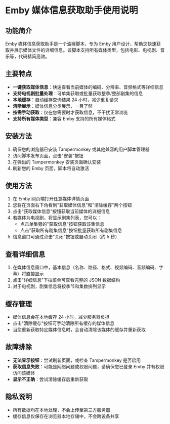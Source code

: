 # Emby 媒体信息获取助手使用说明

## 功能简介

Emby 媒体信息获取助手是一个油猴脚本，专为 Emby 用户设计，帮助您快速获取并展示媒体文件的详细信息。该脚本支持所有媒体类型，包括电影、电视剧、音乐等，代码精简高效。

## 主要特点

- **一键获取媒体信息**：快速查看当前媒体的编码、分辨率、音频格式等详细信息
- **支持电视剧批量处理**：可单集获取或批量获取整季/整部剧集的信息
- **本地缓存**：自动缓存查询结果 24 小时，减少重复请求
- **清晰展示**：媒体信息分类展示，一目了然
- **按需手动获取**：仅在您需要时才获取信息，不干扰正常浏览
- **支持所有媒体类型**：兼容 Emby 支持的所有媒体格式

## 安装方法

1. 确保您的浏览器已安装 Tampermonkey 或其他兼容的用户脚本管理器
2. 访问脚本发布页面，点击"安装"按钮
3. 在弹出的 Tampermonkey 安装页面确认安装
4. 刷新您的 Emby 页面，脚本将自动激活

## 使用方法

1. 在 Emby 网页端打开任意媒体详情页面
2. 您将在页面右下角看到"获取媒体信息"和"清除缓存"两个按钮
3. 点击"获取媒体信息"按钮获取当前媒体的详细信息
4. 若媒体为电视剧，将显示剧集列表，您可以：
   - 点击单集旁的"获取信息"按钮获取该集信息
   - 点击"获取所有剧集信息"按钮批量获取所有剧集信息
5. 信息窗口可通过点击"关闭"按钮或自动关闭（约 5 秒）

## 查看详细信息

1. 在媒体信息窗口中，基本信息（名称、路径、格式、视频编码、音频编码、字幕）将直接显示
2. 点击"详细信息"下拉菜单可查看完整的 JSON 数据结构
3. 对于电视剧，剧集信息将按季节和集数排列显示

## 缓存管理

- 媒体信息会在本地缓存 24 小时，减少服务器负担
- 点击"清除缓存"按钮可手动清除所有缓存的媒体信息
- 当您重新获取特定媒体信息时，会自动清除该媒体的缓存并重新获取

## 故障排除

- **无法显示按钮**：尝试刷新页面，或检查 Tampermonkey 是否启用
- **获取信息失败**：可能是网络问题或权限问题，请确保您已登录 Emby 并有权限访问该媒体
- **显示不正确**：尝试清除缓存后重新获取

## 隐私说明

- 所有数据均在本地处理，不会上传至第三方服务器
- 缓存信息仅保存在浏览器本地存储中，不会跨设备共享